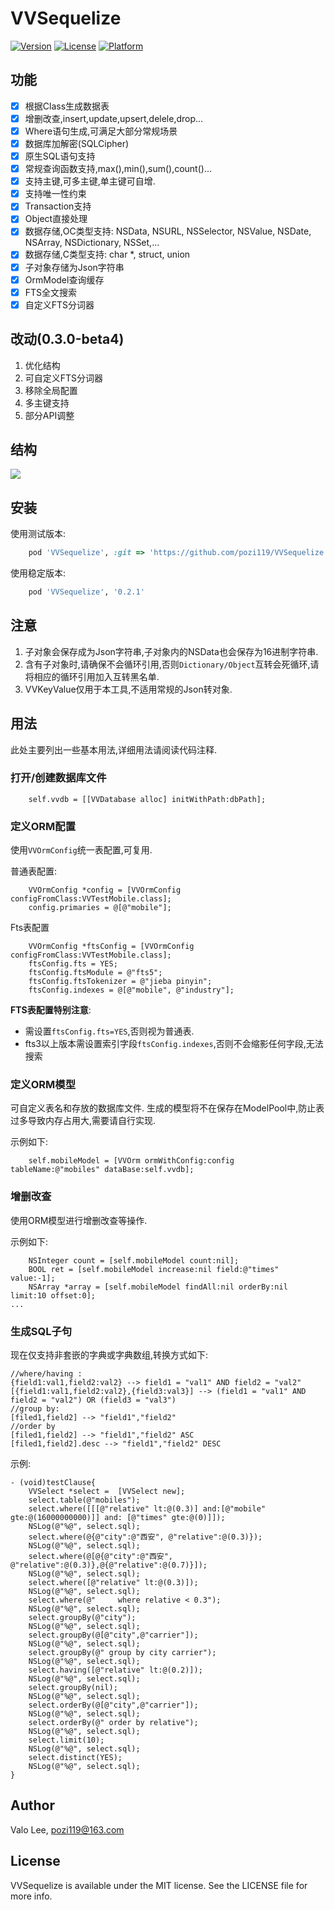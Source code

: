 # VVSequelize

[![Version](https://img.shields.io/cocoapods/v/VVSequelize.svg?style=flat)](https://cocoapods.org/pods/VVSequelize)
[![License](https://img.shields.io/cocoapods/l/VVSequelize.svg?style=flat)](https://cocoapods.org/pods/VVSequelize)
[![Platform](https://img.shields.io/cocoapods/p/VVSequelize.svg?style=flat)](https://cocoapods.org/pods/VVSequelize)

## 功能
* [x] 根据Class生成数据表
* [x] 增删改查,insert,update,upsert,delele,drop...
* [x] Where语句生成,可满足大部分常规场景
* [x] 数据库加解密(SQLCipher)
* [x] 原生SQL语句支持
* [x] 常规查询函数支持,max(),min(),sum(),count()...
* [x] 支持主键,可多主键,单主键可自增.
* [x] 支持唯一性约束
* [x] Transaction支持
* [x] Object直接处理
* [x] 数据存储,OC类型支持: NSData, NSURL, NSSelector, NSValue, NSDate, NSArray, NSDictionary, NSSet,...
* [x] 数据存储,C类型支持: char *, struct, union
* [x] 子对象存储为Json字符串
* [x] OrmModel查询缓存
* [x] FTS全文搜索
* [x] 自定义FTS分词器

## 改动(0.3.0-beta4)
1. 优化结构
2. 可自定义FTS分词器
3. 移除全局配置
4. 多主键支持
5. 部分API调整

## 结构
![](VVSequelize.png)

## 安装
使用测试版本:
```ruby
    pod 'VVSequelize', :git => 'https://github.com/pozi119/VVSequelize.git'
```
使用稳定版本:
```ruby
    pod 'VVSequelize', '0.2.1'
```
## 注意
1. 子对象会保存成为Json字符串,子对象内的NSData也会保存为16进制字符串.
2. 含有子对象时,请确保不会循环引用,否则`Dictionary/Object`互转会死循环,请将相应的循环引用加入互转黑名单. 
3. VVKeyValue仅用于本工具,不适用常规的Json转对象.

## 用法
此处主要列出一些基本用法,详细用法请阅读代码注释.

### 打开/创建数据库文件
```objc
    self.vvdb = [[VVDatabase alloc] initWithPath:dbPath];
```

### 定义ORM配置
使用`VVOrmConfig`统一表配置,可复用.

普通表配置:
```objc
    VVOrmConfig *config = [VVOrmConfig configFromClass:VVTestMobile.class];
    config.primaries = @[@"mobile"];
``` 

Fts表配置
```objc
    VVOrmConfig *ftsConfig = [VVOrmConfig configFromClass:VVTestMobile.class];
    ftsConfig.fts = YES;
    ftsConfig.ftsModule = @"fts5";
    ftsConfig.ftsTokenizer = @"jieba pinyin";
    ftsConfig.indexes = @[@"mobile", @"industry"];
```
**FTS表配置特别注意**:
* 需设置`ftsConfig.fts=YES`,否则视为普通表.
* fts3以上版本需设置索引字段`ftsConfig.indexes`,否则不会缩影任何字段,无法搜索

### 定义ORM模型 
可自定义表名和存放的数据库文件.
生成的模型将不在保存在ModelPool中,防止表过多导致内存占用大,需要请自行实现.

示例如下:

```objc
    self.mobileModel = [VVOrm ormWithConfig:config tableName:@"mobiles" dataBase:self.vvdb];
```
### 增删改查
使用ORM模型进行增删改查等操作.

示例如下:

```objc
    NSInteger count = [self.mobileModel count:nil];
    BOOL ret = [self.mobileModel increase:nil field:@"times" value:-1];
    NSArray *array = [self.mobileModel findAll:nil orderBy:nil limit:10 offset:0];
...
```

### 生成SQL子句
现在仅支持非套嵌的字典或字典数组,转换方式如下:
```
//where/having :
{field1:val1,field2:val2} --> field1 = "val1" AND field2 = "val2"
[{field1:val1,field2:val2},{field3:val3}] --> (field1 = "val1" AND field2 = "val2") OR (field3 = "val3")
//group by:
[filed1,field2] --> "field1","field2"
//order by
[filed1,field2] --> "field1","field2" ASC
[filed1,field2].desc --> "field1","field2" DESC
```
示例: 
```objc
- (void)testClause{
    VVSelect *select =  [VVSelect new];
    select.table(@"mobiles");
    select.where([[[@"relative" lt:@(0.3)] and:[@"mobile" gte:@(16000000000)]] and: [@"times" gte:@(0)]]);
    NSLog(@"%@", select.sql);
    select.where(@{@"city":@"西安", @"relative":@(0.3)});
    NSLog(@"%@", select.sql);
    select.where(@[@{@"city":@"西安", @"relative":@(0.3)},@{@"relative":@(0.7)}]);
    NSLog(@"%@", select.sql);
    select.where([@"relative" lt:@(0.3)]);
    NSLog(@"%@", select.sql);
    select.where(@"     where relative < 0.3");
    NSLog(@"%@", select.sql);
    select.groupBy(@"city");
    NSLog(@"%@", select.sql);
    select.groupBy(@[@"city",@"carrier"]);
    NSLog(@"%@", select.sql);
    select.groupBy(@" group by city carrier");
    NSLog(@"%@", select.sql);
    select.having([@"relative" lt:@(0.2)]);
    NSLog(@"%@", select.sql);
    select.groupBy(nil);
    NSLog(@"%@", select.sql);
    select.orderBy(@[@"city",@"carrier"]);
    NSLog(@"%@", select.sql);
    select.orderBy(@" order by relative");
    NSLog(@"%@", select.sql);
    select.limit(10);
    NSLog(@"%@", select.sql);
    select.distinct(YES);
    NSLog(@"%@", select.sql);
}
```

## Author

Valo Lee, pozi119@163.com

## License

VVSequelize is available under the MIT license. See the LICENSE file for more info.
